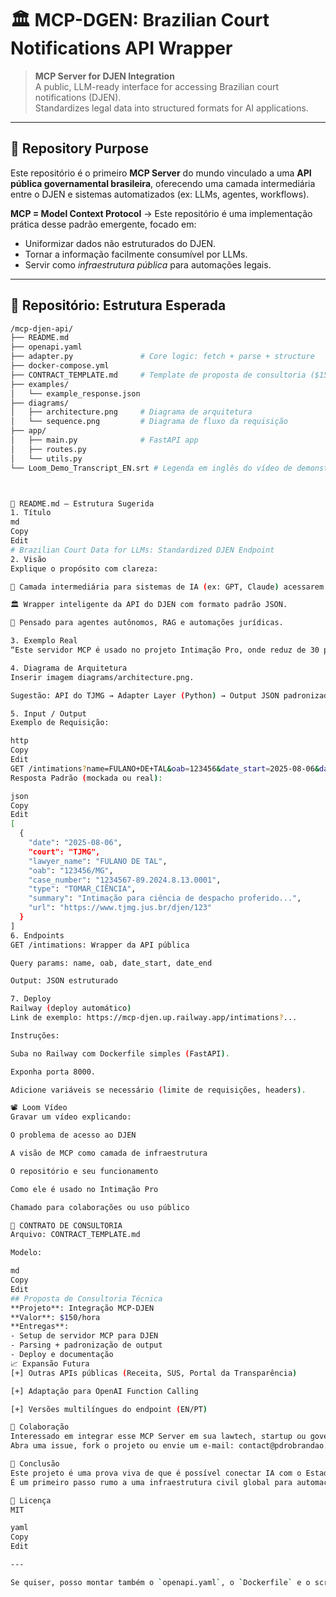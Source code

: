 # 🏛️ MCP-DGEN: Brazilian Court Notifications API Wrapper

> **MCP Server for DJEN Integration**  
> A public, LLM-ready interface for accessing Brazilian court notifications (DJEN).  
> Standardizes legal data into structured formats for AI applications.

---

## 📌 Repository Purpose

Este repositório é o primeiro **MCP Server** do mundo vinculado a uma **API pública governamental brasileira**, oferecendo uma camada intermediária entre o DJEN e sistemas automatizados (ex: LLMs, agentes, workflows).

**MCP = Model Context Protocol** → Este repositório é uma implementação prática desse padrão emergente, focado em:

- Uniformizar dados não estruturados do DJEN.
- Tornar a informação facilmente consumível por LLMs.
- Servir como *infraestrutura pública* para automações legais.

---

## 📂 Repositório: Estrutura Esperada

```bash
/mcp-djen-api/
├── README.md
├── openapi.yaml
├── adapter.py               # Core logic: fetch + parse + structure
├── docker-compose.yml
├── CONTRACT_TEMPLATE.md     # Template de proposta de consultoria ($150/h)
├── examples/
│   └── example_response.json
├── diagrams/
│   ├── architecture.png     # Diagrama de arquitetura
│   └── sequence.png         # Diagrama de fluxo da requisição
├── app/
│   ├── main.py              # FastAPI app
│   ├── routes.py
│   └── utils.py
└── Loom_Demo_Transcript_EN.srt # Legenda em inglês do vídeo de demonstração



📘 README.md — Estrutura Sugerida
1. Título
md
Copy
Edit
# Brazilian Court Data for LLMs: Standardized DJEN Endpoint
2. Visão
Explique o propósito com clareza:

🧠 Camada intermediária para sistemas de IA (ex: GPT, Claude) acessarem dados legais do Brasil.

🏛️ Wrapper inteligente da API do DJEN com formato padrão JSON.

🚀 Pensado para agentes autônomos, RAG e automações jurídicas.

3. Exemplo Real
“Este servidor MCP é usado no projeto Intimação Pro, onde reduz de 30 para 3 minutos o trabalho diário de centenas de advogados.”

4. Diagrama de Arquitetura
Inserir imagem diagrams/architecture.png.

Sugestão: API do TJMG → Adapter Layer (Python) → Output JSON padronizado.

5. Input / Output
Exemplo de Requisição:

http
Copy
Edit
GET /intimations?name=FULANO+DE+TAL&oab=123456&date_start=2025-08-06&date_end=2025-08-06
Resposta Padrão (mockada ou real):

json
Copy
Edit
[
  {
    "date": "2025-08-06",
    "court": "TJMG",
    "lawyer_name": "FULANO DE TAL",
    "oab": "123456/MG",
    "case_number": "1234567-89.2024.8.13.0001",
    "type": "TOMAR_CIÊNCIA",
    "summary": "Intimação para ciência de despacho proferido...",
    "url": "https://www.tjmg.jus.br/djen/123"
  }
]
6. Endpoints
GET /intimations: Wrapper da API pública

Query params: name, oab, date_start, date_end

Output: JSON estruturado

7. Deploy
Railway (deploy automático)
Link de exemplo: https://mcp-djen.up.railway.app/intimations?...

Instruções:

Suba no Railway com Dockerfile simples (FastAPI).

Exponha porta 8000.

Adicione variáveis se necessário (limite de requisições, headers).

📽️ Loom Vídeo
Gravar um vídeo explicando:

O problema de acesso ao DJEN

A visão de MCP como camada de infraestrutura

O repositório e seu funcionamento

Como ele é usado no Intimação Pro

Chamado para colaborações ou uso público

📎 CONTRATO DE CONSULTORIA
Arquivo: CONTRACT_TEMPLATE.md

Modelo:

md
Copy
Edit
## Proposta de Consultoria Técnica
**Projeto**: Integração MCP-DJEN  
**Valor**: $150/hora  
**Entregas**:
- Setup de servidor MCP para DJEN
- Parsing + padronização de output
- Deploy e documentação
📈 Expansão Futura
[+] Outras APIs públicas (Receita, SUS, Portal da Transparência)

[+] Adaptação para OpenAI Function Calling

[+] Versões multilíngues do endpoint (EN/PT)

🙌 Colaboração
Interessado em integrar esse MCP Server em sua lawtech, startup ou governo?
Abra uma issue, fork o projeto ou envie um e-mail: contact@pdrobrandao.com

🏁 Conclusão
Este projeto é uma prova viva de que é possível conectar IA com o Estado Brasileiro.
É um primeiro passo rumo a uma infraestrutura civil global para automação jurídica.

📜 Licença
MIT

yaml
Copy
Edit

---

Se quiser, posso montar também o `openapi.yaml`, o `Dockerfile` e o script inicial para `main.py`. Basta pedir.